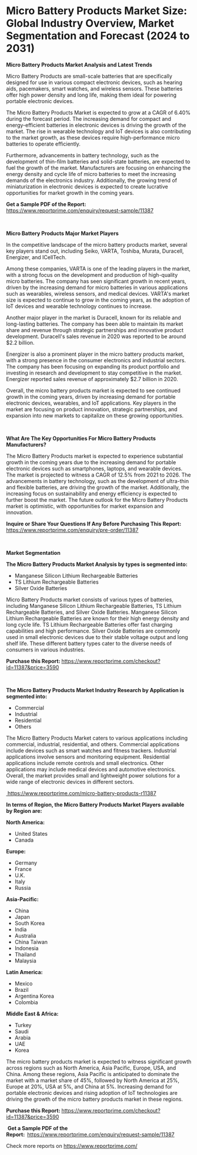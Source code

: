 <p><h1>Micro Battery Products Market Size: Global Industry Overview, Market Segmentation and Forecast (2024 to 2031)</h1></p><p><strong>Micro Battery Products Market Analysis and Latest Trends</strong></p>
<p><p>Micro Battery Products are small-scale batteries that are specifically designed for use in various compact electronic devices, such as hearing aids, pacemakers, smart watches, and wireless sensors. These batteries offer high power density and long life, making them ideal for powering portable electronic devices.</p><p>The Micro Battery Products Market is expected to grow at a CAGR of 6.40% during the forecast period. The increasing demand for compact and energy-efficient batteries in electronic devices is driving the growth of the market. The rise in wearable technology and IoT devices is also contributing to the market growth, as these devices require high-performance micro batteries to operate efficiently.</p><p>Furthermore, advancements in battery technology, such as the development of thin-film batteries and solid-state batteries, are expected to fuel the growth of the market. Manufacturers are focusing on enhancing the energy density and cycle life of micro batteries to meet the increasing demands of the electronics industry. Additionally, the growing trend of miniaturization in electronic devices is expected to create lucrative opportunities for market growth in the coming years.</p></p>
<p><strong>Get a Sample PDF of the Report:&nbsp;</strong> <a href="https://www.reportprime.com/enquiry/request-sample/11387">https://www.reportprime.com/enquiry/request-sample/11387</a></p>
<p>&nbsp;</p>
<p><strong>Micro Battery Products Major Market Players</strong></p>
<p><p>In the competitive landscape of the micro battery products market, several key players stand out, including Seiko, VARTA, Toshiba, Murata, Duracell, Energizer, and ICellTech. </p><p>Among these companies, VARTA is one of the leading players in the market, with a strong focus on the development and production of high-quality micro batteries. The company has seen significant growth in recent years, driven by the increasing demand for micro batteries in various applications such as wearables, wireless sensors, and medical devices. VARTA's market size is expected to continue to grow in the coming years, as the adoption of IoT devices and wearable technology continues to increase.</p><p>Another major player in the market is Duracell, known for its reliable and long-lasting batteries. The company has been able to maintain its market share and revenue through strategic partnerships and innovative product development. Duracell's sales revenue in 2020 was reported to be around $2.2 billion.</p><p>Energizer is also a prominent player in the micro battery products market, with a strong presence in the consumer electronics and industrial sectors. The company has been focusing on expanding its product portfolio and investing in research and development to stay competitive in the market. Energizer reported sales revenue of approximately $2.7 billion in 2020.</p><p>Overall, the micro battery products market is expected to see continued growth in the coming years, driven by increasing demand for portable electronic devices, wearables, and IoT applications. Key players in the market are focusing on product innovation, strategic partnerships, and expansion into new markets to capitalize on these growing opportunities.</p></p>
<p>&nbsp;</p>
<p><strong>What Are The Key Opportunities For Micro Battery Products Manufacturers?</strong></p>
<p><p>The Micro Battery Products market is expected to experience substantial growth in the coming years due to the increasing demand for portable electronic devices such as smartphones, laptops, and wearable devices. The market is projected to witness a CAGR of 12.5% from 2021 to 2026. The advancements in battery technology, such as the development of ultra-thin and flexible batteries, are driving the growth of the market. Additionally, the increasing focus on sustainability and energy efficiency is expected to further boost the market. The future outlook for the Micro Battery Products market is optimistic, with opportunities for market expansion and innovation.</p></p>
<p><strong>Inquire or Share Your Questions If Any Before Purchasing This Report:</strong> <a href="https://www.reportprime.com/enquiry/pre-order/11387">https://www.reportprime.com/enquiry/pre-order/11387</a></p>
<p>&nbsp;</p>
<p><strong>Market Segmentation</strong></p>
<p><strong>The Micro Battery Products Market Analysis by types is segmented into:</strong></p>
<p><ul><li>Manganese Silicon Lithium Rechargeable Batteries</li><li>TS Lithium Rechargeable Batteries</li><li>Silver Oxide Batteries</li></ul></p>
<p><p>Micro Battery Products market consists of various types of batteries, including Manganese Silicon Lithium Rechargeable Batteries, TS Lithium Rechargeable Batteries, and Silver Oxide Batteries. Manganese Silicon Lithium Rechargeable Batteries are known for their high energy density and long cycle life. TS Lithium Rechargeable Batteries offer fast charging capabilities and high performance. Silver Oxide Batteries are commonly used in small electronic devices due to their stable voltage output and long shelf life. These different battery types cater to the diverse needs of consumers in various industries.</p></p>
<p><strong>Purchase this Report:&nbsp;</strong><a href="https://www.reportprime.com/checkout?id=11387&price=3590">https://www.reportprime.com/checkout?id=11387&price=3590</a></p>
<p>&nbsp;</p>
<p><strong>The Micro Battery Products Market Industry Research by Application is segmented into:</strong></p>
<p><ul><li>Commercial</li><li>Industrial</li><li>Residential</li><li>Others</li></ul></p>
<p><p>The Micro Battery Products Market caters to various applications including commercial, industrial, residential, and others. Commercial applications include devices such as smart watches and fitness trackers. Industrial applications involve sensors and monitoring equipment. Residential applications include remote controls and small electronics. Other applications may include medical devices and automotive electronics. Overall, the market provides small and lightweight power solutions for a wide range of electronic devices in different sectors.</p></p>
<p><a href="https://www.reportprime.com/micro-battery-products-r11387">&nbsp;https://www.reportprime.com/micro-battery-products-r11387</a></p>
<p><strong>In terms of Region, the Micro Battery Products Market Players available by Region are:</strong></p>
<p>
    <p> <strong> North America: </strong>
        <ul>
            <li>United States</li>
            <li>Canada</li>
        </ul>
        </p> 
    <p> <strong> Europe: </strong>
        <ul>
            <li>Germany</li>
            <li>France</li>
            <li>U.K.</li>
            <li>Italy</li>
            <li>Russia</li>
        </ul>
        </p> 
    <p> <strong> Asia-Pacific: </strong>
        <ul>
            <li>China</li>
            <li>Japan</li>
            <li>South Korea</li>
            <li>India</li>
            <li>Australia</li>
            <li>China Taiwan</li>
            <li>Indonesia</li>
            <li>Thailand</li>
            <li>Malaysia</li>
        </ul>
        </p> 
    <p> <strong> Latin America: </strong>
        <ul>
            <li>Mexico</li>
            <li>Brazil</li>
            <li>Argentina Korea</li>
            <li>Colombia</li>
        </ul>
        </p> 
    <p> <strong> Middle East & Africa: </strong>
        <ul>
            <li>Turkey</li>
            <li>Saudi</li>
            <li>Arabia</li>
            <li>UAE</li>
            <li>Korea</li>
        </ul>
    </p>
    </p>
<p><p>The micro battery products market is expected to witness significant growth across regions such as North America, Asia Pacific, Europe, USA, and China. Among these regions, Asia Pacific is anticipated to dominate the market with a market share of 45%, followed by North America at 25%, Europe at 20%, USA at 5%, and China at 5%. Increasing demand for portable electronic devices and rising adoption of IoT technologies are driving the growth of the micro battery products market in these regions.</p></p>
<p><strong>Purchase this Report: </strong><a href="https://www.reportprime.com/checkout?id=11387&price=3590">https://www.reportprime.com/checkout?id=11387&price=3590</a></p>
<p>&nbsp;<strong>Get a Sample PDF of the Report:&nbsp;&nbsp;</strong><a href="https://www.reportprime.com/enquiry/request-sample/11387">https://www.reportprime.com/enquiry/request-sample/11387</a></p>
<p><strong></strong></p>
<p>Check more reports on <a href="https://www.reportprime.com/">https://www.reportprime.com/</a></p>